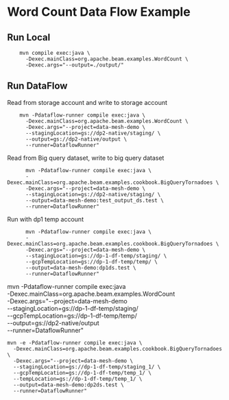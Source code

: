 # Word Count Data Flow Example

## Run Local

```
    mvn compile exec:java \
      -Dexec.mainClass=org.apache.beam.examples.WordCount \
      -Dexec.args="--output=./output/"
```

## Run DataFlow

Read from storage account and write to storage account
```
    mvn -Pdataflow-runner compile exec:java \
      -Dexec.mainClass=org.apache.beam.examples.WordCount \
      -Dexec.args="--project=data-mesh-demo \
      --stagingLocation=gs://dp2-native/staging/ \
      --output=gs://dp2-native/output \
      --runner=DataflowRunner"
```

Read from Big query dataset, write to big query dataset
```
      mvn -Pdataflow-runner compile exec:java \
      -Dexec.mainClass=org.apache.beam.examples.cookbook.BigQueryTornadoes \
      -Dexec.args="--project=data-mesh-demo \
      --stagingLocation=gs://dp2-native/staging/ \
      --output=data-mesh-demo:test_output_ds.test \
      --runner=DataflowRunner"  
```

Run with dp1 temp account
```
      mvn -Pdataflow-runner compile exec:java \
      -Dexec.mainClass=org.apache.beam.examples.cookbook.BigQueryTornadoes \
      -Dexec.args="--project=data-mesh-demo \
      --stagingLocation=gs://dp-1-df-temp/staging/ \
      --gcpTempLocation=gs://dp-1-df-temp/temp/ \
      --output=data-mesh-demo:dp1ds.test \
      --runner=DataflowRunner"
```


mvn -Pdataflow-runner compile exec:java \
      -Dexec.mainClass=org.apache.beam.examples.WordCount \
      -Dexec.args="--project=data-mesh-demo \
      --stagingLocation=gs://dp-1-df-temp/staging/ \
      --gcpTempLocation=gs://dp-1-df-temp/temp/ \
      --output=gs://dp2-native/output \
      --runner=DataflowRunner"



    mvn -e -Pdataflow-runner compile exec:java \
      -Dexec.mainClass=org.apache.beam.examples.cookbook.BigQueryTornadoes \
      -Dexec.args="--project=data-mesh-demo \
      --stagingLocation=gs://dp-1-df-temp/staging_1/ \
      --gcpTempLocation=gs://dp-1-df-temp/temp_1/ \
      --tempLocation=gs://dp-1-df-temp/temp_1/ \
      --output=data-mesh-demo:dp2ds.test \
      --runner=DataflowRunner"